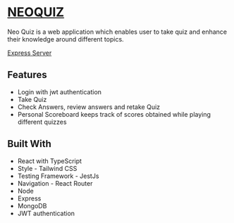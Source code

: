 # [NEOQUIZ](https://neoquiz.netlify.app/) 
Neo Quiz is a web application which enables user to take quiz and enhance their knowledge around different topics.

[Express Server](https://replit.com/@KUNALGUPTA9/QuizApp)

## Features
- Login with jwt authentication
- Take Quiz
- Check Answers, review answers and retake Quiz
- Personal Scoreboard keeps track of scores obtained while playing different quizzes

## Built With
- React with TypeScript
- Style - Tailwind CSS
- Testing Framework - JestJs
- Navigation - React Router
- Node
- Express
- MongoDB
- JWT authentication

